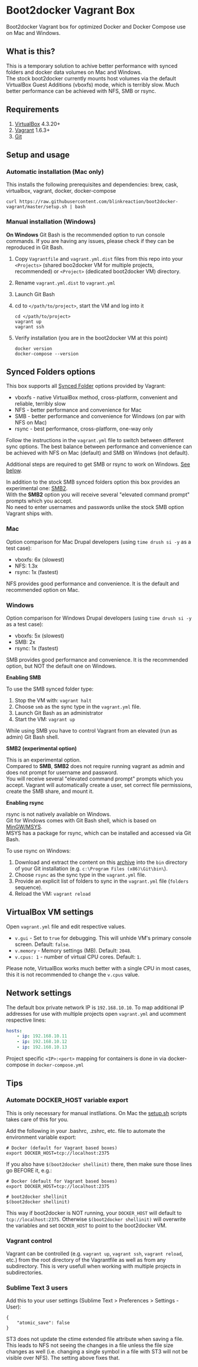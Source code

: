 # Boot2docker Vagrant Box
Boot2docker Vagrant box for optimized Docker and Docker Compose use on Mac and Windows.

## What is this?
This is a temporary solution to achive better performance with synced folders and docker data volumes on Mac and Windows.  
The stock boot2docker currently mounts host volumes via the default VirtualBox Guest Additions (vboxfs) mode, which is terribly slow. Much better performance can be achieved with NFS, SMB or rsync.

<a name="requirements"></a>
## Requirements
1. [VirtualBox](https://www.virtualbox.org/) 4.3.20+
2. [Vagrant](https://www.vagrantup.com/) 1.6.3+
3. [Git](http://git-scm.com/)

<a name="setup"></a>
## Setup and usage

### Automatic installation (Mac only)
This installs the following prerequisites and dependencies: brew, cask, virtualbox, vagrant, docker, docker-compose

    curl https://raw.githubusercontent.com/blinkreaction/boot2docker-vagrant/master/setup.sh | bash

### Manual installation (Windows)

**On Windows** Git Bash is the recommended option to run console commands.
If you are having any issues, please check if they can be reproduced in Git Bash.

1. Copy `Vagrantfile` and `vagrant.yml.dist` files from this repo into your `<Projects>` (shared boo2docker VM for multiple projects, recommended) or `<Project>` (dedicated boot2docker VM) directory.
2. Rename `vagrant.yml.dist` to `vagrant.yml`
3. Launch Git Bash
4. cd to `</path/to/project>`, start the VM and log into it

    ```
    cd </path/to/project>
    vagrant up
    vagrant ssh
    ```

5. Verify installation (you are in the boot2docker VM at this point)
    
    ```
    docker version
    docker-compose --version
    ```

<a name="synced-folders"></a>
## Synced Folders options

This box supports all [Synced Folder](http://docs.vagrantup.com/v2/synced-folders/) options provided by Vagrant:
- vboxfs - native VirtualBox method, cross-platform, convenient and reliable, terribly slow
- NFS - better performance and convenience for Mac
- SMB - better performance and convenience for Windows (on par with NFS on Mac)
- rsync - best performance, cross-platform, one-way only

Follow the instructions in the `vagrant.yml` file to switch between different sync options.
The best balance between performance and convenience can be achieved with NFS on Mac (default) and SMB on Windows (not default).

Additional steps are required to get SMB or rsync to work on Windows. [See below](#synced-folders-win).

In addition to the stock SMB synced folders option this box provides an experimental one: [SMB2](#synced-folders-smb2).  
With the **SMB2** option you will receive several "elevated command prompt" prompts which you accept.  
No need to enter usernames and passwords unlike the stock SMB option Vagrant ships with.

<a name="synced-folders-mac"></a>
### Mac

Option comparison for Mac Drupal developers (using `time drush si -y` as a test case):
- vboxfs: 6x (slowest)
- NFS: 1.3x
- rsync: 1x (fastest)

NFS provides good performance and convenience. It is the default and recommended option on Mac.

<a name="synced-folders-win"></a>
### Windows

Option comparison for Windows Drupal developers (using `time drush si -y` as a test case):
- vboxfs: 5x (slowest)
- SMB: 2x
- rsync: 1x (fastest)

SMB provides good performance and convenience. It is the recommended option, but NOT the default one on Windows.

**Enabling SMB**

To use the SMB synced folder type: 

1. Stop the VM with: `vagrant halt`
2. Choose `smb` as the sync type in the `vagrant.yml` file.
3. Launch Git Bash as an administrator
4. Start the VM: `vagrant up`

While using SMB you have to control Vagrant from an elevated (run as admin) Git Bash shell.

<a name="synced-folders-smb2"></a>
**SMB2 (experimental option)**

This is an experimental option.  
Compared to **SMB**, **SMB2** does not require running vagrant as admin and does not prompt for username and password.  
You will receive several "elevated command prompt" prompts which you accept. 
Vagrant will automatically create a user, set correct file permissions, create the SMB share, and mount it.  

**Enabling rsync**

rsync is not natively available on Windows.  
Git for Windows comes with Git Bash shell, which is based on [MinGW/MSYS](http://www.mingw.org/wiki/msys).  
MSYS has a package for rsync, which can be installed and accessed via Git Bash.

To use rsync on Windows:

1. Download and extract the content on this [archive](https://drive.google.com/open?id=0B130F0xKxOWCTUN1d3djZGZ0M2M&authuser=0) into the `bin` directory of your Git installation (e.g. `c:\Program Files (x86)\Git\bin\`).
2. Choose `rsync` as the sync type in the `vagrant.yml` file.
3. Provide an explicit list of folders to sync in the `vagrant.yml` file (`folders` sequence).
4. Reload the VM: `vagrant reload`

<a name="vm-settings"></a>
## VirtualBox VM settings

Open `vagrant.yml` file and edit respective values.

- `v.gui` - Set to `true` for debugging. This will unhide VM's primary console screen. Default: `false`.
- `v.memory` - Memory settings (MB). Default: `2048`.
- `v.cpus: 1`  - number of virtual CPU cores. Default: `1`.

Please note, VirtualBox works much better with a single CPU in most cases, this it is not recommended to change the `v.cpus` value.

<a name="vm-network"></a>
## Network settings

The default box private network IP is `192.168.10.10`.
To map additional IP addresses for use with multiple projects open `vagrant.yml` and ucomment respective lines:

```yaml
hosts:
    - ip: 192.168.10.11
    - ip: 192.168.10.12
    - ip: 192.168.10.13
```

Project specific `<IP>:<port>` mapping for containers is done in via docker-compose in `docker-compose.yml`

## Tips

### Automate DOCKER_HOST variable export

This is only necessary for manual instllations. On Mac the [setup.sh](setup.sh) scripts takes care of this for you.

Add the following in your .bashrc, .zshrc, etc. file to automate the environment variable export:

    # Docker (default for Vagrant based boxes)
    export DOCKER_HOST=tcp://localhost:2375

If you also have `$(boot2docker shellinit)` there, then make sure those lines go BEFORE it, e.g.:

    # Docker (default for Vagrant based boxes)
    export DOCKER_HOST=tcp://localhost:2375
    
    # boot2docker shellinit
    $(boot2docker shellinit)

This way if boot2docker is NOT running, your `DOCKER_HOST` will default to `tcp://localhost:2375`.
Otherwise `$(boot2docker shellinit)` will overwrite the variables and set `DOCKER_HOST` to point to the boot2docker VM.

### Vagrant control
Vagrant can be controlled (e.g. `vagrant up`, `vagrant ssh`, `vagrant reload`, etc.) from the root directory of the Vagrantfile as well as from any subdirectory. This is very usefull when working with multiple projects in subdirectories.

### Sublime Text 3 users
Add this to your user settings (Sublime Text > Preferences > Settings - User):

    {
        "atomic_save": false
    }

ST3 does not update the ctime extended file attribute when saving a file. This leads to NFS not seeing the changes in a file unless the file size changes as well (i.e. changing a single symbol in a file with ST3 will not be visible over NFS). The setting above fixes that.
